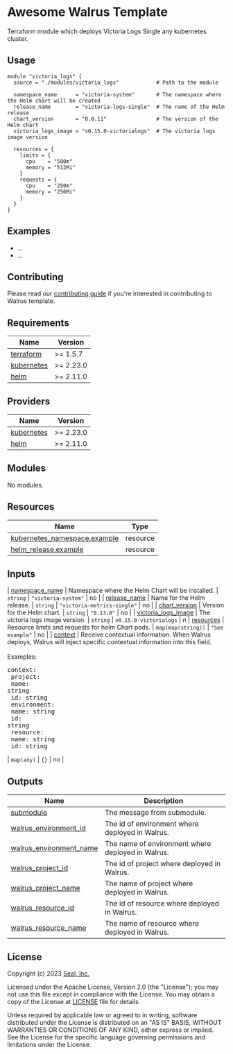 # Awesome Walrus Template

Terraform module which deploys Victoria Logs Single any kubernetes cluster.

## Usage

```hcl
module "victoria_logs" {
  source = "./modules/victoria_logs"            # Path to the module

  namespace_name      = "victoria-system"       # The namespace where the Helm chart will be created
  release_name        = "victoria-logs-single"  # The name of the Helm release
  chart_version       = "0.8.11"                # The version of the Helm chart
  victoria_logs_image = "v0.15.0-victorialogs"  # The victoria logs image version

  resources = {
    limits = {
      cpu    = "500m"
      memory = "512Mi"
    }
    requests = {
      cpu    = "250m"
      memory = "256Mi"
    }
  }
}
```

## Examples

- ...
- ...

## Contributing

Please read our [contributing guide](./docs/CONTRIBUTING.md) if you're interested in contributing to Walrus template.

<!-- BEGIN_TF_DOCS -->
## Requirements

| Name | Version |
|------|---------|
| <a name="requirement_terraform"></a> [terraform](#requirement\_terraform) | >= 1.5.7 |
| <a name="requirement_kubernetes"></a> [kubernetes](#requirement\_kubernetes) | >= 2.23.0 |
| <a name="requirement_helm"></a> [helm](#requirement\_helm) | >= 2.11.0 |

## Providers

| Name | Version |
|------|---------|
| <a name="provider_kubernetes"></a> [kubernetes](#provider\_kubernetes) | >= 2.23.0 |
| <a name="provider_helm"></a> [helm](#provider\_helm) | >= 2.11.0 |

## Modules

No modules.

## Resources

| Name | Type |
|------|------|
| [kubernetes_namespace.example](https://registry.terraform.io/providers/hashicorp/kubernetes/latest/docs/resources/namespace) | resource |
| [helm_release.example](https://registry.terraform.io/providers/hashicorp/helm/latest/docs/resources/release) | resource |

## Inputs

| <a name="input_namespace_name"></a> [namespace_name](#input_namespace_name) | Namespace where the Helm Chart will be installed. | `string` | `"victoria-system"` | no |
| <a name="input_release_name"></a> [release_name](#input_release_name) | Name for the Helm release. | `string` | `"victoria-metrics-single"` | no |
| <a name="input_chart_version"></a> [chart_version](#input_chart_version) | Version for the Helm chart. | `string` | `"0.13.0"` | no |
| <a name="input_victoria_logs_image"></a> [victoria_logs_image](#input_victoria_logs_image) | The victoria logs image version. | `string` | `v0.15.0-victorialogs` | n
| <a name="input_resources"></a> [resources](#input_resources) | Resource limits and requests for helm Chart pods. | `map(map(string))` | `"See example"` | no |
| <a name="input_context"></a> [context](#input\_context) | Receive contextual information. When Walrus deploys, Walrus will inject specific contextual information into this field.<br><br>Examples:<pre>context:<br>  project:<br>    name: string<br>    id: string<br>  environment:<br>    name: string<br>    id: string<br>  resource:<br>    name: string<br>    id: string</pre> | `map(any)` | `{}` | no |

## Outputs

| Name | Description |
|------|-------------|
| <a name="output_submodule"></a> [submodule](#output\_submodule) | The message from submodule. |
| <a name="output_walrus_environment_id"></a> [walrus\_environment\_id](#output\_walrus\_environment\_id) | The id of environment where deployed in Walrus. |
| <a name="output_walrus_environment_name"></a> [walrus\_environment\_name](#output\_walrus\_environment\_name) | The name of environment where deployed in Walrus. |
| <a name="output_walrus_project_id"></a> [walrus\_project\_id](#output\_walrus\_project\_id) | The id of project where deployed in Walrus. |
| <a name="output_walrus_project_name"></a> [walrus\_project\_name](#output\_walrus\_project\_name) | The name of project where deployed in Walrus. |
| <a name="output_walrus_resource_id"></a> [walrus\_resource\_id](#output\_walrus\_resource\_id) | The id of resource where deployed in Walrus. |
| <a name="output_walrus_resource_name"></a> [walrus\_resource\_name](#output\_walrus\_resource\_name) | The name of resource where deployed in Walrus. |
<!-- END_TF_DOCS -->

## License

Copyright (c) 2023 [Seal, Inc.](https://seal.io)

Licensed under the Apache License, Version 2.0 (the "License");
you may not use this file except in compliance with the License.
You may obtain a copy of the License at [LICENSE](./LICENSE) file for details.

Unless required by applicable law or agreed to in writing, software
distributed under the License is distributed on an "AS IS" BASIS,
WITHOUT WARRANTIES OR CONDITIONS OF ANY KIND, either express or implied.
See the License for the specific language governing permissions and
limitations under the License.
